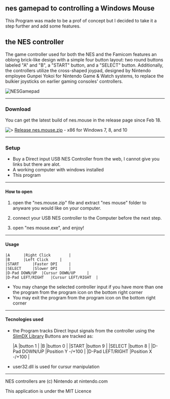 ## nes gamepad to controlling a Windows Mouse
This Program was made to be a prof of concept but I decided to take it a step further and add some features.

## the NES controller
The game controller used for both the NES and the Famicom features an oblong brick-like design with a simple four button layout: two round buttons labeled "A" and "B", a "START" button, and a "SELECT" button. Additionally, the controllers utilize the cross-shaped joypad, designed by Nintendo employee Gunpei Yokoi for Nintendo Game & Watch systems, to replace the bulkier joysticks on earlier gaming consoles' controllers.

![NESGamepad](https://upload.wikimedia.org/wikipedia/commons/thumb/b/b5/Nintendo-Entertainment-System-NES-Controller-FL.jpg/1024px-Nintendo-Entertainment-System-NES-Controller-FL.jpg)

-----
### Download

You can get the latest build of nes.mouse in the release page since Feb 18.  

![>](https://external-content.duckduckgo.com/iu/?u=http%3A%2F%2Ffc06.deviantart.net%2Ffs70%2Ff%2F2012%2F171%2F1%2Ff%2Fnes_controller_icon_by_nickhrh-d546smr.png) [Release nes.mouse.zip](https://github.com/rna0/nes-mouse/releases/tag/nes_mouse) - x86 for Windows 7, 8, and 10 

-----
### Setup

* Buy a Direct input USB NES Controller from the web, I cannot give you links but there are alot.
* A working computer with windows installed
* This program

-----
#### How to open

1. open the "nes.mouse.zip" file and extract "nes mouse" folder to anyware you would like on your computer.

2. connect your USB NES controller to the Computer before the next step.

3. open "nes mouse.exe", and enjoy!


-----
#### Usage
	|A		|Right Click		|
	|B		|Left Click		|
	|START		|Faster DPI		|
	|SELECT		|Slower DPI		|
	|D-Pad DOWN/UP	|Cursur DOWN/UP		|
	|D-Pad LEFT/RIGHT   |Cursur LEFT/RIGHT	|
	
* You may change the selected controller input if you have more than one the program from the program icon on the bottom right corner
* You may exit the program from the program icon on the bottom right corner

-----
#### Tecnologies used

*	the Program tracks Direct Input signals from the controller using the [SlimDX Library](https://github.com/SlimDX/slimdx)
	Buttons are tracked as:
	
	
	|A		 |button 1		|
	|B		 |button 0		|
	|START		 |button 9		|
	|SELECT		 |button 8		|
	|D-Pad DOWN/UP   |Position Y -/+100	|
	|D-Pad LEFT/RIGHT   |Position X -/+100	|

*	user32.dll is used for cursur manipulation


-----
NES controllers are (c) Nintendo at nintendo.com

This application is under the MIT Licence
